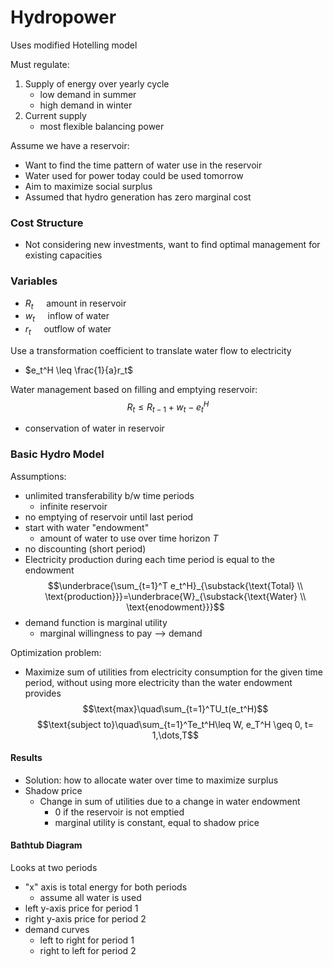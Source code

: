 # Hydropower

Uses modified Hotelling model

Must regulate:
1. Supply of energy over yearly cycle
	- low demand in summer
	- high demand in winter
2. Current supply
	- most flexible balancing power

Assume we have a reservoir:
- Want to find the time pattern of water use in the reservoir
- Water used for power today could be used tomorrow
- Aim to maximize social surplus
- Assumed that hydro generation has zero marginal cost

### Cost Structure
- Not considering new investments, want to find optimal management for existing capacities

### Variables
- $R_t\quad$ amount in reservoir
- $w_t\quad$ inflow of water
- $r_t\quad$ outflow of water

Use a transformation coefficient to translate water flow to electricity
- $e_t^H \leq \frac{1}{a}r_t$

Water management based on filling and emptying reservoir:
$$R_t \leq R_{t-1} + w_t -e^H_t$$
- conservation of water in reservoir

### Basic Hydro Model
Assumptions:
- unlimited transferability b/w time periods
	- infinite reservoir
- no emptying of reservoir until last period
- start with water "endowment"
	- amount of water to use over time horizon *T*
- no discounting (short period)
- Electricity production during each time period is equal to the endowment
$$\underbrace{\sum_{t=1}^T e_t^H}_{\substack{\text{Total} \\ \text{production}}}=\underbrace{W}_{\substack{\text{Water} \\ \text{enodowment}}}$$
- demand function is marginal utility
	- marginal willingness to pay --> demand

Optimization problem:
- Maximize sum of utilities from electricity consumption for the given time period, without using more electricity than the water endowment provides
$$\text{max}\quad\sum_{t=1}^TU_t(e_t^H)$$
$$\text{subject to}\quad\sum_{t=1}^Te_t^H\leq W, e_T^H \geq 0, t= 1,\dots,T$$
#### Results
- Solution: how to allocate water over time to maximize surplus
- Shadow price
	- Change in sum of utilities due to a change in water endowment
		- 0 if the reservoir is not emptied
		- marginal utility is constant, equal to shadow price

#### Bathtub Diagram
Looks at two periods
- "x" axis is total energy for both periods
	- assume all water is used
- left y-axis price for period 1
- right y-axis price for period 2
- demand curves
	- left to right for period 1
	- right to left for period 2